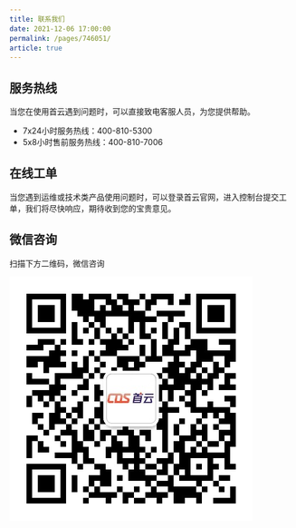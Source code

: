 ```yaml
---
title: 联系我们
date: 2021-12-06 17:00:00
permalink: /pages/746051/
article: true
---
```



## 服务热线

当您在使用首云遇到问题时，可以直接致电客服人员，为您提供帮助。

- 7x24小时服务热线：400-810-5300
- 5x8小时售前服务热线：400-810-7006

## 在线工单

当您遇到运维或技术类产品使用问题时，可以登录首云官网，进入控制台提交工单，我们将尽快响应，期待收到您的宝贵意见。

## 微信咨询

扫描下方二维码，微信咨询

![qr_code](./pic/qr_code.jpg)

